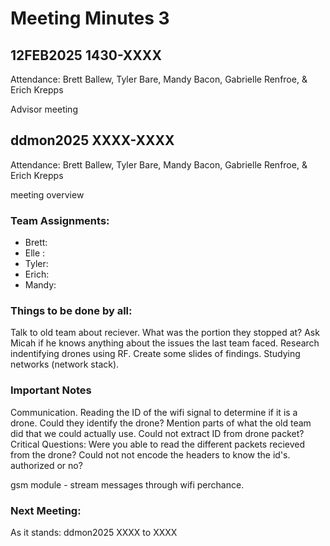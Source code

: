 # Meeting Minutes 3
## 12FEB2025 1430-XXXX
Attendance: Brett Ballew, Tyler Bare, Mandy Bacon, Gabrielle Renfroe, & Erich Krepps

Advisor meeting

## ddmon2025 XXXX-XXXX
Attendance: Brett Ballew, Tyler Bare, Mandy Bacon, Gabrielle Renfroe, & Erich Krepps

meeting overview

### Team Assignments:
* Brett: 
* Elle : 
* Tyler: 
* Erich: 
* Mandy: 

### Things to be done by all:

Talk to old team about reciever. What was the portion they stopped at? Ask Micah if he knows anything about the issues the last team faced. Research indentifying drones using RF. Create some slides of findings.
Studying networks (network stack).

### Important Notes

Communication. Reading the ID of the wifi signal to determine if it is a drone. 
Could they identify the drone? Mention parts of what the old team did that we could actually use. Could not extract ID from drone packet?
Critical Questions:
Were you able to read the different packets recieved from the drone?
Could not not encode the headers to know the id's. authorized or no?

gsm module - stream messages through wifi perchance.


### Next Meeting:
As it stands: ddmon2025 XXXX to XXXX
